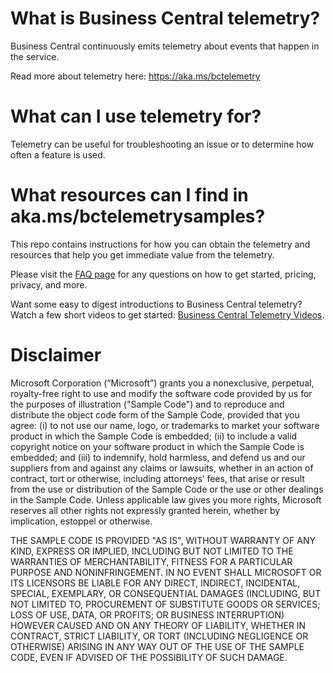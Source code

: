 # What is Business Central telemetry?
Business Central continuously emits telemetry about events that happen in the service.

Read more about telemetry here: https://aka.ms/bctelemetry

# What can I use telemetry for?
Telemetry can be useful for troubleshooting an issue or to determine how often a feature is used.

# What resources can I find in aka.ms/bctelemetrysamples?
This repo contains instructions for how you can obtain the telemetry and resources that help you get immediate value from the telemetry.

Please visit the [FAQ page](FAQ.md) for any questions on how to get started, pricing, privacy, and more.

Want some easy to digest introductions to Business Central telemetry? Watch a few short videos to get started: [Business Central Telemetry Videos](VIDEOS.md).

# Disclaimer
Microsoft Corporation (“Microsoft”) grants you a nonexclusive, perpetual, royalty-free right to use and modify the software code provided by us for the purposes of illustration  ("Sample Code") and to reproduce and distribute the object code form of the Sample Code, provided that you agree: (i) to not use our name, logo, or trademarks to market your software product in which the Sample Code is embedded; (ii) to include a valid copyright notice on your software product in which the Sample Code is embedded; and (iii) to indemnify, hold harmless, and defend us and our suppliers from and against any claims or lawsuits, whether in an action of contract, tort or otherwise, including attorneys’ fees, that arise or result from the use or distribution of the Sample Code or the use or other dealings in the Sample Code. Unless applicable law gives you more rights, Microsoft reserves all other rights not expressly granted herein, whether by implication, estoppel or otherwise. 

THE SAMPLE CODE IS PROVIDED "AS IS", WITHOUT WARRANTY OF ANY KIND, EXPRESS OR IMPLIED, INCLUDING BUT NOT LIMITED TO THE WARRANTIES OF MERCHANTABILITY, FITNESS FOR A PARTICULAR PURPOSE AND NONINFRINGEMENT. IN NO EVENT SHALL MICROSOFT OR ITS LICENSORS BE LIABLE FOR ANY DIRECT, INDIRECT, INCIDENTAL, SPECIAL, EXEMPLARY, OR CONSEQUENTIAL DAMAGES (INCLUDING, BUT NOT LIMITED TO, PROCUREMENT OF SUBSTITUTE GOODS OR SERVICES; LOSS OF USE, DATA, OR PROFITS; OR BUSINESS INTERRUPTION) HOWEVER CAUSED AND ON ANY THEORY OF LIABILITY, WHETHER IN CONTRACT, STRICT LIABILITY, OR TORT (INCLUDING NEGLIGENCE OR OTHERWISE) ARISING IN ANY WAY OUT OF THE USE OF THE SAMPLE CODE, EVEN IF ADVISED OF THE POSSIBILITY OF SUCH DAMAGE.
